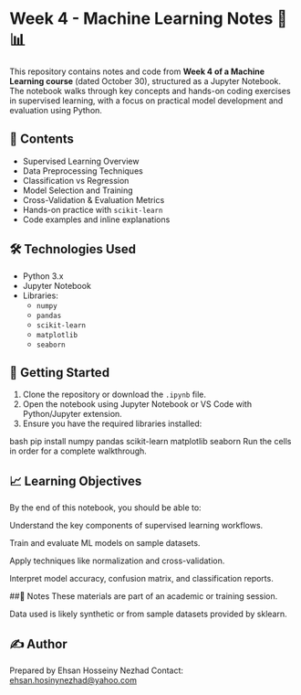 # Week 4 - Machine Learning Notes 🧠📊

This repository contains notes and code from **Week 4 of a Machine Learning course** (dated October 30), structured as a Jupyter Notebook. The notebook walks through key concepts and hands-on coding exercises in supervised learning, with a focus on practical model development and evaluation using Python.

## 📘 Contents

- Supervised Learning Overview  
- Data Preprocessing Techniques  
- Classification vs Regression  
- Model Selection and Training  
- Cross-Validation & Evaluation Metrics  
- Hands-on practice with `scikit-learn`  
- Code examples and inline explanations

## 🛠 Technologies Used

- Python 3.x  
- Jupyter Notebook  
- Libraries:
  - `numpy`
  - `pandas`
  - `scikit-learn`
  - `matplotlib`
  - `seaborn`

## 🚀 Getting Started

1. Clone the repository or download the `.ipynb` file.
2. Open the notebook using Jupyter Notebook or VS Code with Python/Jupyter extension.
3. Ensure you have the required libraries installed:

bash
pip install numpy pandas scikit-learn matplotlib seaborn
Run the cells in order for a complete walkthrough.

## 📈 Learning Objectives
By the end of this notebook, you should be able to:

Understand the key components of supervised learning workflows.

Train and evaluate ML models on sample datasets.

Apply techniques like normalization and cross-validation.

Interpret model accuracy, confusion matrix, and classification reports.

##📎 Notes
These materials are part of an academic or training session.

Data used is likely synthetic or from sample datasets provided by sklearn.

## ✍️ Author
Prepared by Ehsan Hosseiny Nezhad
Contact: ehsan.hosinynezhad@yahoo.com

